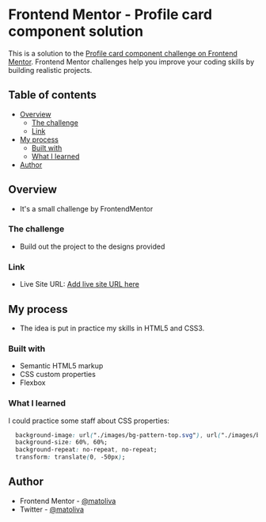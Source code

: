 # Frontend Mentor - Profile card component solution

This is a solution to the [Profile card component challenge on Frontend Mentor](https://www.frontendmentor.io/challenges/profile-card-component-cfArpWshJ). Frontend Mentor challenges help you improve your coding skills by building realistic projects. 

## Table of contents

- [Overview](#overview)
  - [The challenge](#the-challenge)
  - [Link](#link)
- [My process](#my-process)
  - [Built with](#built-with)
  - [What I learned](#what-i-learned)
- [Author](#author)

## Overview

- It's a small challenge by FrontendMentor

### The challenge

- Build out the project to the designs provided


### Link

- Live Site URL: [Add live site URL here](https://your-live-site-url.com)

## My process

- The idea is put in practice my skills in HTML5 and CSS3.


### Built with

- Semantic HTML5 markup
- CSS custom properties
- Flexbox

### What I learned

I could practice some staff about CSS properties:

```css
  background-image: url("./images/bg-pattern-top.svg"), url("./images/bg-pattern-bottom.svg");
  background-size: 60%, 60%;
  background-repeat: no-repeat, no-repeat;
  transform: translate(0, -50px);
```

## Author

- Frontend Mentor - [@matoliva](https://www.frontendmentor.io/profile/matoliva)
- Twitter - [@matoliva](https://twitter.com/Matoliva)

